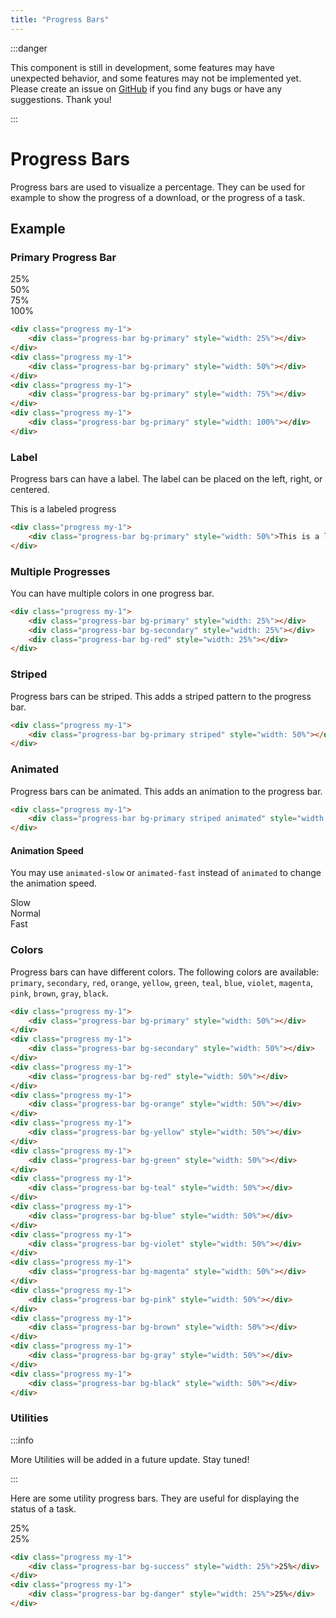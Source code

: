```yaml
---
title: "Progress Bars"
---
```


<head>
    <link rel="stylesheet" href="/fr/HypeTML/0.9.0.css"/>
</head>

:::danger

This component is still in development, some features may have unexpected behavior, and some features may not be implemented yet. Please create an issue on [GitHub](https://github.com/dothtmlqc/hypetml/issues) if you find any bugs or have any suggestions. Thank you!

:::

# Progress Bars

Progress bars are used to visualize a percentage. They can be used for example to show the progress of a download, or the progress of a task.

## Example

### Primary Progress Bar

<div className="progress my-2">
    <div className="progress-bar bg-primary" style={{width: "0%"}}></div>
</div>

<div className="progress my-2">
    <div className="progress-bar bg-primary" style={{width: "25%"}}>25%</div>
</div>

<div className="progress my-2">
    <div className="progress-bar bg-primary" style={{width: "50%"}}>50%</div>
</div>
<div className="progress my-2">
    <div className="progress-bar bg-primary" style={{width: "75%"}}>75%</div>
</div>
<div className="progress my-2">
    <div className="progress-bar bg-primary" style={{width: "100%"}}>100%</div>
</div>

```html
<div class="progress my-1">
    <div class="progress-bar bg-primary" style="width: 25%"></div>
</div>
<div class="progress my-1">
    <div class="progress-bar bg-primary" style="width: 50%"></div>
</div>
<div class="progress my-1">
    <div class="progress-bar bg-primary" style="width: 75%"></div>
</div>
<div class="progress my-1">
    <div class="progress-bar bg-primary" style="width: 100%"></div>
</div>
```

### Label

Progress bars can have a label. The label can be placed on the left, right, or centered.

<div className="progress my-2">
    <div className="progress-bar bg-primary" style={{width: "50%"}}>This is a labeled progress</div>
</div>

```html
<div class="progress my-1">
    <div class="progress-bar bg-primary" style="width: 50%">This is a labeled progress</div>
</div>
```

### Multiple Progresses

You can have multiple colors in one progress bar.

<div className="progress my-2">
    <div className="progress-bar bg-primary" style={{width: "25%"}}></div>
    <div className="progress-bar bg-secondary" style={{width: "25%"}}></div>
    <div className="progress-bar bg-red" style={{width: "25%"}}></div>
</div>

```html
<div class="progress my-1">
    <div class="progress-bar bg-primary" style="width: 25%"></div>
    <div class="progress-bar bg-secondary" style="width: 25%"></div>
    <div class="progress-bar bg-red" style="width: 25%"></div>
</div>
```



### Striped

Progress bars can be striped. This adds a striped pattern to the progress bar.

<div className="progress my-2">
    <div className="progress-bar bg-primary striped" style={{width: "50%"}}></div>
</div>

```html
<div class="progress my-1">
    <div class="progress-bar bg-primary striped" style="width: 50%"></div>
</div>
```

### Animated

Progress bars can be animated. This adds an animation to the progress bar.

<div className="progress my-2">
    <div className="progress-bar bg-primary striped animated" style={{width: "50%"}}></div>
</div>

```html
<div class="progress my-1">
    <div class="progress-bar bg-primary striped animated" style="width: 50%"></div>
</div>
```

#### Animation Speed

You may use `animated-slow` or `animated-fast` instead of `animated` to change the animation speed.

<div className="progress my-2">
    <div className="progress-bar bg-primary striped animated-slow" style={{width: "50%"}}>Slow</div>
</div>
<div className="progress my-2">
    <div className="progress-bar bg-primary striped animated" style={{width: "50%"}}>Normal</div>
</div>
<div className="progress my-2">
    <div className="progress-bar bg-primary striped animated-fast" style={{width: "50%"}}>Fast</div>
</div>

### Colors

Progress bars can have different colors. The following colors are available: `primary`, `secondary`, `red`, `orange`, `yellow`, `green`, `teal`, `blue`, `violet`, `magenta`, `pink`, `brown`, `gray`, `black`.

<div className="progress my-2">
    <div className="progress-bar bg-primary" style={{width: "50%"}}></div>
</div>
<div className="progress my-2">
    <div className="progress-bar bg-secondary" style={{width: "50%"}}></div>
</div>
<div className="progress my-2">
    <div className="progress-bar bg-red" style={{width: "50%"}}></div>
</div>
<div className="progress my-2">
    <div className="progress-bar bg-orange" style={{width: "50%"}}></div>
</div>
<div className="progress my-2">
    <div className="progress-bar bg-yellow" style={{width: "50%"}}></div>
</div>
<div className="progress my-2">
    <div className="progress-bar bg-green" style={{width: "50%"}}></div>
</div>
<div className="progress my-2">
    <div className="progress-bar bg-teal" style={{width: "50%"}}></div>
</div>
<div className="progress my-2">
    <div className="progress-bar bg-blue" style={{width: "50%"}}></div>
</div>
<div className="progress my-2">
    <div className="progress-bar bg-violet" style={{width: "50%"}}></div>
</div>
<div className="progress my-2">
    <div className="progress-bar bg-magenta" style={{width: "50%"}}></div>
</div>
<div className="progress my-2">
    <div className="progress-bar bg-pink" style={{width: "50%"}}></div>
</div>
<div className="progress my-2">
    <div className="progress-bar bg-brown" style={{width: "50%"}}></div>
</div>
<div className="progress my-2">
    <div className="progress-bar bg-gray" style={{width: "50%"}}></div>
</div>
<div className="progress my-2">
    <div className="progress-bar bg-black" style={{width: "50%"}}></div>
</div>

    
```html
<div class="progress my-1">
    <div class="progress-bar bg-primary" style="width: 50%"></div>
</div>
<div class="progress my-1">
    <div class="progress-bar bg-secondary" style="width: 50%"></div>
</div>
<div class="progress my-1">
    <div class="progress-bar bg-red" style="width: 50%"></div>
</div>
<div class="progress my-1">
    <div class="progress-bar bg-orange" style="width: 50%"></div>
</div>
<div class="progress my-1">
    <div class="progress-bar bg-yellow" style="width: 50%"></div>
</div>
<div class="progress my-1">
    <div class="progress-bar bg-green" style="width: 50%"></div>
</div>
<div class="progress my-1">
    <div class="progress-bar bg-teal" style="width: 50%"></div>
</div>
<div class="progress my-1">
    <div class="progress-bar bg-blue" style="width: 50%"></div>
</div>
<div class="progress my-1">
    <div class="progress-bar bg-violet" style="width: 50%"></div>
</div>
<div class="progress my-1">
    <div class="progress-bar bg-magenta" style="width: 50%"></div>
</div>
<div class="progress my-1">
    <div class="progress-bar bg-pink" style="width: 50%"></div>
</div>
<div class="progress my-1">
    <div class="progress-bar bg-brown" style="width: 50%"></div>
</div>
<div class="progress my-1">
    <div class="progress-bar bg-gray" style="width: 50%"></div>
</div>
<div class="progress my-1">
    <div class="progress-bar bg-black" style="width: 50%"></div>
</div>
```

### Utilities

:::info

More Utilities will be added in a future update. Stay tuned!

:::

Here are some utility progress bars. They are useful for displaying the status of a task.

<div className="progress my-2">
    <div className="progress-bar bg-success" style={{width: "25%"}}>25%</div>
</div>

<div className="progress my-2">
    <div className="progress-bar bg-danger" style={{width: "25%"}}>25%</div>
</div>

```html
<div class="progress my-1">
    <div class="progress-bar bg-success" style="width: 25%">25%</div>
</div>
<div class="progress my-1">
    <div class="progress-bar bg-danger" style="width: 25%">25%</div>
</div>
```